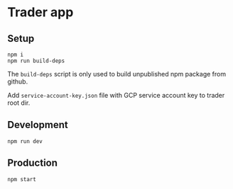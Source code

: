 # Trader app

## Setup

```
npm i
npm run build-deps
```

The `build-deps` script is only used to build unpublished npm package from github.

Add `service-account-key.json` file with GCP service account key to trader root dir.

## Development

```
npm run dev
```

## Production

```
npm start
```
